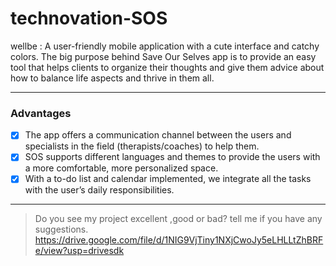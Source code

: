 # technovation-SOS

wellbe
: A user-friendly mobile application with a cute interface and catchy colors. The big purpose behind Save Our Selves app is to provide an easy tool that helps clients to organize their thoughts and give them advice about how to balance life aspects and thrive in them all. 

-------
### Advantages

- [x] The app offers a communication channel between the users and specialists in the field (therapists/coaches) to help them.
- [x] SOS supports different languages and themes to provide the users with a more comfortable, more personalized space.
- [x] With a to-do list and calendar implemented, we integrate all the tasks with the user’s daily responsibilities. 

-------
>Do you see my project excellent ,good or bad? tell me if you have any suggestions.
https://drive.google.com/file/d/1NIG9VjTiny1NXjCwoJy5eLHLLtZhBRFe/view?usp=drivesdk
